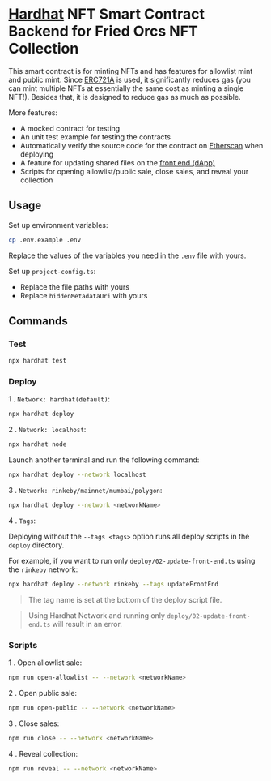
# [Hardhat](https://hardhat.org/) NFT Smart Contract Backend for Fried Orcs NFT Collection

This smart contract is for minting NFTs and has features for allowlist mint and public mint. Since [ERC721A](https://www.erc721a.org/) is used, it significantly reduces gas (you can mint multiple NFTs at essentially the same cost as minting a single NFT!). Besides that, it is designed to reduce gas as much as possible.

More features:

- A mocked contract for testing
- An unit test example for testing the contracts
- Automatically verify the source code for the contract on [Etherscan](https://etherscan.io/) when deploying
- A feature for updating shared files on the [front end (dApp)](https://github.com/kjmczk/nextjs-nft-mint-dapp)
- Scripts for opening allowlist/public sale, close sales, and reveal your collection

## Usage

Set up environment variables:

```sh
cp .env.example .env
```

Replace the values of the variables you need in the `.env` file with yours.

Set up `project-config.ts`:

- Replace the file paths with yours
- Replace `hiddenMetadataUri` with yours

## Commands

### Test

```sh
npx hardhat test
```

### Deploy

1 . `Network: hardhat(default)`:

```sh
npx hardhat deploy
```

2 . `Network: localhost`:

```sh
npx hardhat node
```

Launch another terminal and run the following command:

```sh
npx hardhat deploy --network localhost
```

3 . `Network: rinkeby/mainnet/mumbai/polygon`:

```sh
npx hardhat deploy --network <networkName>
```

4 . `Tags`:

Deploying without the `--tags <tags>` option runs all deploy scripts in the `deploy` directory.

For example, if you want to run only `deploy/02-update-front-end.ts` using the `rinkeby` network:

```sh
npx hardhat deploy --network rinkeby --tags updateFrontEnd
```

> The tag name is set at the bottom of the deploy script file.

> Using Hardhat Network and running only `deploy/02-update-front-end.ts` will result in an error.

### Scripts

1 . Open allowlist sale:

```sh
npm run open-allowlist -- --network <networkName>
```

2 . Open public sale:

```sh
npm run open-public -- --network <networkName>
```

3 . Close sales:

```sh
npm run close -- --network <networkName>
```

4 . Reveal collection:

```sh
npm run reveal -- --network <networkName>
```
